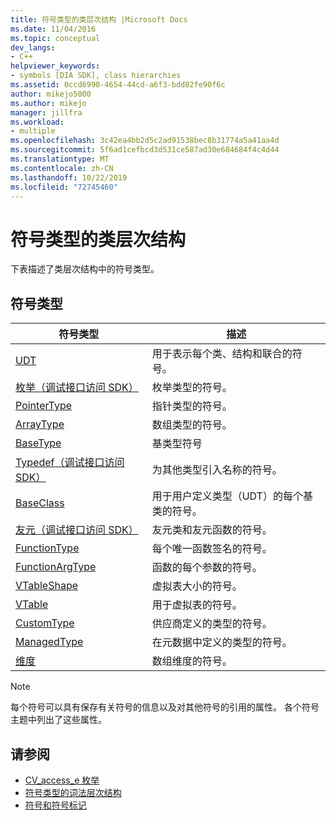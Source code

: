 ```yaml
---
title: 符号类型的类层次结构 |Microsoft Docs
ms.date: 11/04/2016
ms.topic: conceptual
dev_langs:
- C++
helpviewer_keywords:
- symbols [DIA SDK], class hierarchies
ms.assetid: 0ccd6990-4654-44cd-a6f3-bdd82fe90f6c
author: mikejo5000
ms.author: mikejo
manager: jillfra
ms.workload:
- multiple
ms.openlocfilehash: 3c42ea4bb2d5c2ad91538bec8b31774a5a41aa4d
ms.sourcegitcommit: 5f6ad1cefbcd3d531ce587ad30e684684f4c4d44
ms.translationtype: MT
ms.contentlocale: zh-CN
ms.lasthandoff: 10/22/2019
ms.locfileid: "72745460"
---
```

# <a name="class-hierarchy-of-symbol-types"></a>符号类型的类层次结构
下表描述了类层次结构中的符号类型。

## <a name="symbol-types"></a>符号类型

|符号类型|描述|
|-----------------|-----------------|
|[UDT](../../debugger/debug-interface-access/udt.md)|用于表示每个类、结构和联合的符号。|
|[枚举（调试接口访问 SDK）](../../debugger/debug-interface-access/enum-debug-interface-access-sdk.md)|枚举类型的符号。|
|[PointerType](../../debugger/debug-interface-access/pointertype.md)|指针类型的符号。|
|[ArrayType](../../debugger/debug-interface-access/arraytype.md)|数组类型的符号。|
|[BaseType](../../debugger/debug-interface-access/basetype.md)|基类型符号|
|[Typedef（调试接口访问 SDK）](../../debugger/debug-interface-access/typedef-debug-interface-access-sdk.md)|为其他类型引入名称的符号。|
|[BaseClass](../../debugger/debug-interface-access/baseclass.md)|用于用户定义类型（UDT）的每个基类的符号。|
|[友元（调试接口访问 SDK）](../../debugger/debug-interface-access/friend-debug-interface-access-sdk.md)|友元类和友元函数的符号。|
|[FunctionType](../../debugger/debug-interface-access/functiontype.md)|每个唯一函数签名的符号。|
|[FunctionArgType](../../debugger/debug-interface-access/functionargtype.md)|函数的每个参数的符号。|
|[VTableShape](../../debugger/debug-interface-access/vtableshape.md)|虚拟表大小的符号。|
|[VTable](../../debugger/debug-interface-access/vtable.md)|用于虚拟表的符号。|
|[CustomType](../../debugger/debug-interface-access/customtype.md)|供应商定义的类型的符号。|
|[ManagedType](../../debugger/debug-interface-access/managedtype.md)|在元数据中定义的类型的符号。|
|[维度](../../debugger/debug-interface-access/dimension.md)|数组维度的符号。|

> [!NOTE]
> 每个符号可以具有保存有关符号的信息以及对其他符号的引用的属性。 各个符号主题中列出了这些属性。

## <a name="see-also"></a>请参阅
- [CV_access_e 枚举](../../debugger/debug-interface-access/cv-access-e.md)
- [符号类型的词法层次结构](../../debugger/debug-interface-access/lexical-hierarchy-of-symbol-types.md)
- [符号和符号标记](../../debugger/debug-interface-access/symbols-and-symbol-tags.md)
